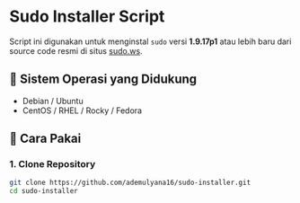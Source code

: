 # Sudo Installer Script

Script ini digunakan untuk menginstal `sudo` versi **1.9.17p1** atau lebih baru dari source code resmi di situs [sudo.ws](https://www.sudo.ws).

## 🔧 Sistem Operasi yang Didukung
- Debian / Ubuntu
- CentOS / RHEL / Rocky / Fedora

## 🚀 Cara Pakai

### 1. Clone Repository
```bash
git clone https://github.com/ademulyana16/sudo-installer.git
cd sudo-installer
